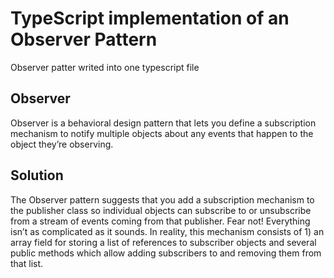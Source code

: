 # TypeScript implementation of an Observer Pattern
Observer patter writed into one typescript file

## Observer
Observer is a behavioral design pattern that lets you define a subscription mechanism to notify multiple objects about any events that happen to the object they’re observing.

## Solution
The Observer pattern suggests that you add a subscription mechanism to the publisher class so individual objects can subscribe to or unsubscribe from a stream of events coming from that publisher. Fear not! Everything isn’t as complicated as it sounds. In reality, this mechanism consists of 1) an array field for storing a list of references to subscriber objects and several public methods which allow adding subscribers to and removing them from that list.
